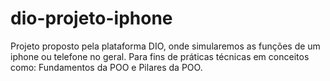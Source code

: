 # dio-projeto-iphone
Projeto proposto pela plataforma  DIO, onde simularemos as funções de um iphone ou telefone no geral. Para fins de práticas técnicas em conceitos como: Fundamentos da POO e Pilares da POO.
